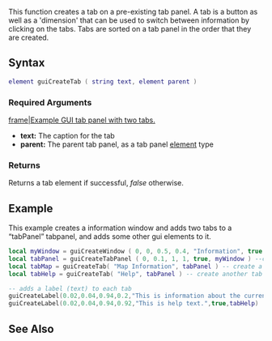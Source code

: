 This function creates a tab on a pre-existing tab panel. A tab is a button as well as a 'dimension' that can be used to switch between information by clicking on the tabs. Tabs are sorted on a tab panel in the order that they are created.

Syntax
------

``` lua
element guiCreateTab ( string text, element parent )
```

### Required Arguments

[frame|Example GUI tab panel with two tabs.](/docs/Image:gui-tabpanelandtab.png.md "wikilink")

-   **text:** The caption for the tab
-   **parent:** The parent tab panel, as a tab panel [element](/docs/element.md "wikilink") type

### Returns

Returns a tab element if successful, *false* otherwise.

Example
-------

This example creates a information window and adds two tabs to a “tabPanel” tabpanel, and adds some other gui elements to it.

``` lua
local myWindow = guiCreateWindow ( 0, 0, 0.5, 0.4, "Information", true )--create a window which has "Information" in the title bar.
local tabPanel = guiCreateTabPanel ( 0, 0.1, 1, 1, true, myWindow ) --create a tab panel which fills the whole window
local tabMap = guiCreateTab( "Map Information", tabPanel ) -- create a tab named "Map Information" on 'tabPanel'
local tabHelp = guiCreateTab( "Help", tabPanel ) -- create another tab named "Help" on 'tabPanel'

-- adds a label (text) to each tab
guiCreateLabel(0.02,0.04,0.94,0.2,"This is information about the current map",true,tabMap)
guiCreateLabel(0.02,0.04,0.94,0.92,"This is help text.",true,tabHelp)
```

See Also
--------

